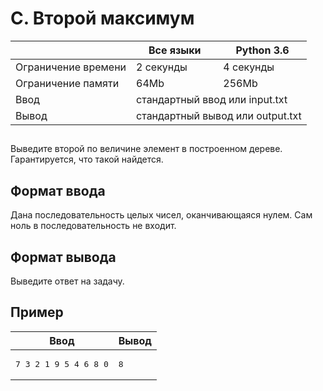 <div class="problem-statement">
   <div class="header">
      <h1 class="title">C. Второй максимум</h1>
      <table>
         <thead>
            <th></th>
            <th>Все языки</th>
            <th>Python 3.6</th>
         </thead>
         <tr class="time-limit">
            <td class="property-title">Ограничение времени</td>
            <td>2&nbsp;секунды</td>
            <td>4&nbsp;секунды</td>
         </tr>
         <tr class="memory-limit">
            <td class="property-title">Ограничение памяти</td>
            <td>64Mb</td>
            <td>256Mb</td>
         </tr>
         <tr class="input-file">
            <td class="property-title">Ввод</td>
            <td colspan="2">стандартный ввод или input.txt</td>
         </tr>
         <tr class="output-file">
            <td class="property-title">Вывод</td>
            <td colspan="2">стандартный вывод или output.txt</td>
         </tr>
      </table>
   </div>
   <h2></h2>
   <div class="legend"><span style="">
         <p>Выведите второй по величине элемент в построенном дереве. Гарантируется, что такой найдется. </p></span><p></p>
   </div>
   <h2>Формат ввода</h2>
   <div class="input-specification"><span style="">
         <p>Дана последовательность целых чисел, оканчивающаяся нулем. Сам ноль в последовательность не входит. </p></span><p></p>
   </div>
   <h2>Формат вывода</h2>
   <div class="output-specification"><span style="">
         <p>Выведите ответ на задачу. </p></span><p></p>
   </div>
   <h2>Пример</h2>
   <table class="sample-tests">
      <thead>
         <tr>
            <th>Ввод</th>
            <th>Вывод</th>
         </tr>
      </thead>
      <tbody>
         <tr>
            <td><pre>7 3 2 1 9 5 4 6 8 0</pre></td>
            <td><pre>8
</pre></td>
         </tr>
      </tbody>
   </table>
</div></div>

